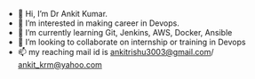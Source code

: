- 👋 Hi, I’m Dr Ankit Kumar.
- 👀 I’m interested in making career in Devops. 
- 🌱 I’m currently learning Git, Jenkins, AWS, Docker, Ansible
- 💞️ I’m looking to collaborate on internship or training in Devops
- 📫 my reaching mail id is ankitrishu3003@gmail.com/ ankit_krm@yahoo.com

<!---
ankit11223003/ankit11223003 is a ✨ special ✨ repository because its `README.md` (this file) appears on your GitHub profile.
You can click the Preview link to take a look at your changes.
--->
